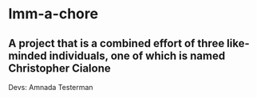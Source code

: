 # Imm-a-chore




## A project that is a combined effort of three like-minded individuals, one of which is named Christopher Cialone

Devs:
Amnada Testerman

